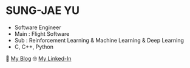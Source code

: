 
<p align="center">
  <h1>SUNG-JAE YU</h1>

  * Software Engineer
  * Main : Flight Software
  * Sub : Reinforcement Learning & Machine Learning & Deep Learning
  * C, C++, Python

  🥲 [My Blog](https://sungiron.tistory.com/)
  🤓 [My Linked-In](https://www.linkedin.com/in/sungjae-yu-582b95203/)
</p>
